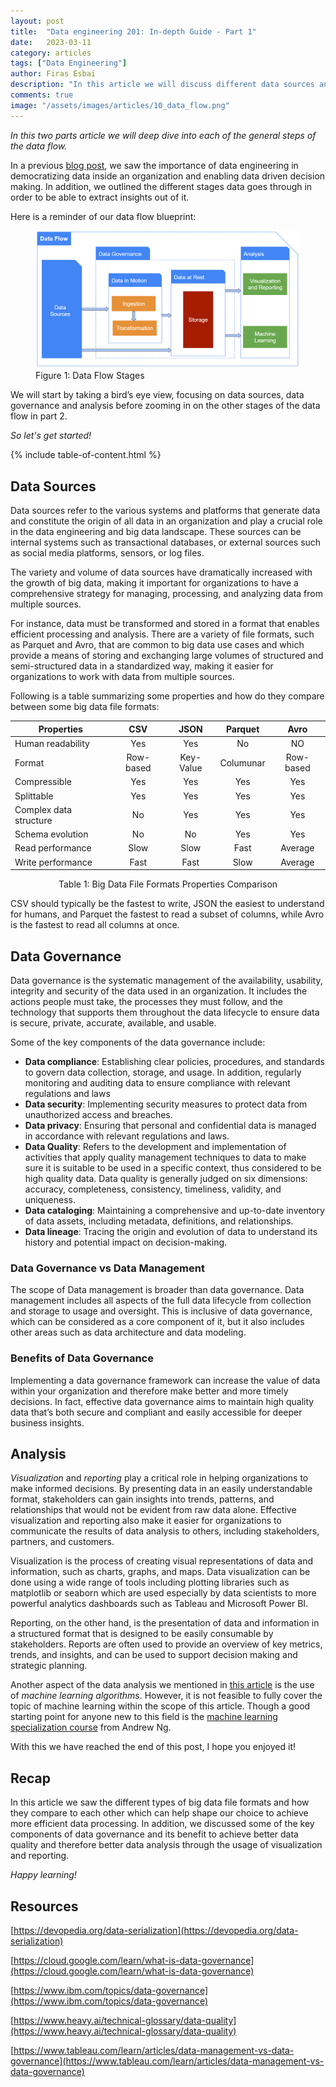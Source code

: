 ```yaml
---
layout: post
title:  "Data engineering 201: In-depth Guide - Part 1"
date:   2023-03-11
category: articles
tags: ["Data Engineering"]
author: Firas Esbai
description: "In this article we will discuss different data sources and big data file formats as well as data governance, its benefits and differences from data management"
comments: true
image: "/assets/images/articles/10_data_flow.png"
---
```


*In this two parts article we will deep dive into each of the general steps of the data flow.* 

In a previous [blog post](https://www.firasesbai.com/articles/2023/03/01/data-engineering-101.html), we saw the importance of data engineering in democratizing data inside an organization and enabling data driven decision making. 
In addition, we outlined the different stages data goes through in order to be able to extract insights out of it. 

Here is a reminder of our data flow blueprint: 

<figure>
  <img src="/assets/images/articles/10_data_flow.png" alt="diagram with boxes representing stages through which data flows">
  <figcaption>Figure 1: Data Flow Stages</figcaption>
</figure>

We will start by taking a bird’s eye view, focusing on data sources, data governance and analysis before zooming in on the other stages of the data flow in part 2.  

*So let's get started!* 

{% include table-of-content.html %}

## Data Sources ##

Data sources refer to the various systems and platforms that generate data and constitute the origin of all data in an organization and play a crucial role in the data engineering and big data landscape. 
These sources can be internal systems such as transactional databases, or external sources such as social media platforms, sensors, or log files.

The variety and volume of data sources have dramatically increased with the growth of big data, making it important for organizations to have a comprehensive strategy for managing, processing, and analyzing data from multiple sources.

For instance, data must be transformed and stored in a format that enables efficient processing and analysis. 
There are a variety of file formats, such as Parquet and Avro, that are common to big data use cases and which provide a means of storing and exchanging large volumes of structured and semi-structured data in a standardized way, making it easier for organizations to work with data from multiple sources.  

Following is a table summarizing some properties and how do they compare between some big data file formats:  

| Properties              | CSV        | JSON        |Parquet      |Avro        |
| ----------------------- |:----------:|:-----------:|:-----------:|:----------:|
| Human readability       | Yes        | Yes         | No          | NO         |
| Format                  | Row-based  | Key-Value   | Columunar   | Row-based  |
| Compressible            | Yes        | Yes         | Yes         | Yes        |
| Splittable              | Yes        | Yes         | Yes         | Yes        |
| Complex data structure  | No         | Yes         | Yes         | Yes        |
| Schema evolution        | No         | No          | Yes         | Yes        |
| Read performance        | Slow       | Slow        | Fast        | Average    |
| Write performance       | Fast       | Fast        | Slow        | Average    |

<p style="text-align:center;">Table 1: Big Data File Formats Properties Comparison</p>

CSV should typically be the fastest to write, JSON the easiest to understand for humans, and Parquet the fastest to read a subset of columns, while Avro is the fastest to read all columns at once. 

## Data Governance ##

Data governance is the systematic management of the availability, usability, integrity and security of the data used in an organization. 
It includes the actions people must take, the processes they must follow, and the technology that supports them throughout the data lifecycle to ensure data is secure, private, accurate, available, and usable.

Some of the key components of the data governance include:

- **Data compliance**: Establishing clear policies, procedures, and standards to govern data collection, storage, and usage. In addition, regularly monitoring and auditing data to ensure compliance with relevant regulations and laws
- **Data security**: Implementing security measures to protect data from unauthorized access and breaches.
- **Data privacy**: Ensuring that personal and confidential data is managed in accordance with relevant regulations and laws.
- **Data Quality**: Refers to the development and implementation of activities that apply quality management techniques to data to make sure it is suitable to be used in a specific context, thus considered to be high quality data. Data quality is generally judged on six dimensions: accuracy, completeness, consistency, timeliness, validity, and uniqueness. 
- **Data cataloging**: Maintaining a comprehensive and up-to-date inventory of data assets, including metadata, definitions, and relationships.
- **Data lineage**: Tracing the origin and evolution of data to understand its history and potential impact on decision-making.

### Data Governance vs Data Management ###

The scope of Data management is broader than data governance. 
Data management includes all aspects of the full data lifecycle from collection and storage to usage and oversight. 
This is inclusive of data governance, which can be considered as a core component of it, but it also includes other areas such as data architecture and data modeling. 

### Benefits of Data Governance ###

Implementing a data governance framework can increase the value of data within your organization and therefore make better and more timely decisions. 
In fact, effective data governance aims to maintain high quality data that’s both secure and compliant and easily accessible for deeper business insights. 

## Analysis ##

*Visualization* and *reporting* play a critical role in helping organizations to make informed decisions. 
By presenting data in an easily understandable format, stakeholders can gain insights into trends, patterns, and relationships that would not be evident from raw data alone. 
Effective visualization and reporting also make it easier for organizations to communicate the results of data analysis to others, including stakeholders, partners, and customers.

Visualization is the process of creating visual representations of data and information, such as charts, graphs, and maps. 
Data visualization can be done using a wide range of tools including plotting libraries such as matplotlib or seaborn which are used especially by data scientists to more powerful analytics dashboards such as Tableau and Microsoft Power BI. 

Reporting, on the other hand, is the presentation of data and information in a structured format that is designed to be easily consumable by stakeholders. 
Reports are often used to provide an overview of key metrics, trends, and insights, and can be used to support decision making and strategic planning.

Another aspect of the data analysis we mentioned in [this article](https://www.firasesbai.com/articles/2023/03/01/data-engineering-101.html) is the use of *machine learning algorithms*. 
However, it is not feasible to fully cover the topic of machine learning within the scope of this article. 
Though a good starting point for anyone new to this field is the [machine learning specialization course](https://www.deeplearning.ai/courses/machine-learning-specialization/) from Andrew Ng.

With this we have reached the end of this post, I hope you enjoyed it!

## Recap ## 

In this article we saw the different types of big data file formats and how they compare to each other which can help shape our choice to achieve more efficient data processing. 
In addition, we discussed some of the key components of data governance and its benefit to achieve better data quality and therefore better data analysis through the usage of visualization and reporting.  

*Happy learning!*

## Resources ##

[https://devopedia.org/data-serialization](https://devopedia.org/data-serialization)

[https://cloud.google.com/learn/what-is-data-governance](https://cloud.google.com/learn/what-is-data-governance)

[https://www.ibm.com/topics/data-governance](https://www.ibm.com/topics/data-governance)

[https://www.heavy.ai/technical-glossary/data-quality](https://www.heavy.ai/technical-glossary/data-quality)

[https://www.tableau.com/learn/articles/data-management-vs-data-governance](https://www.tableau.com/learn/articles/data-management-vs-data-governance)

